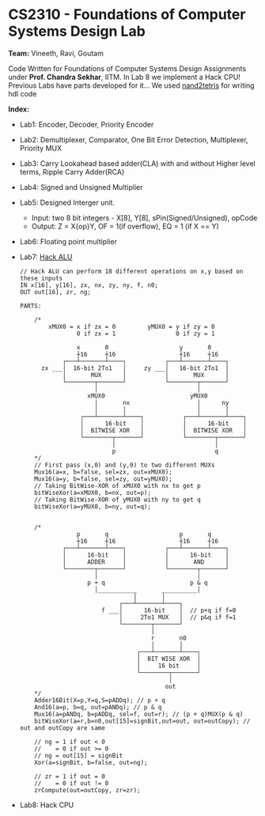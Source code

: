 # CS2310 - Foundations of Computer Systems Design Lab
**Team:** Vineeth, Ravi, Goutam

Code Written for Foundations of Computer Systems Design Assignments under **Prof. Chandra Sekhar**, IITM.
In Lab 8 we implement a Hack CPU! Previous Labs have parts developed for it...
We used [nand2tetris](https://www.nand2tetris.org/) for writing hdl code

**Index:**
* Lab1: Encoder, Decoder, Priority Encoder
* Lab2: Demultiplexer, Comparator, One Bit Error Detection, Multiplexer, Priority MUX
* Lab3: Carry Lookahead based adder(CLA) with and without Higher level terms, Ripple Carry Adder(RCA)
* Lab4: Signed and Unsigned Multiplier
* Lab5: Designed Interger unit.
    * Input: two 8 bit integers - X[8], Y[8], sPin(Signed/Unsigned), opCode
    * Output: Z = X{op}Y, OF = 1(if overflow), EQ = 1 (if X == Y)
* Lab6: Floating point multiplier
* Lab7: [Hack ALU](https://github.com/Vineeth-Kada/CS2310/blob/main/lab07/HackALU.hdl)

    ```
    // Hack ALU can perform 18 different operations on x,y based on these inputs
    IN x[16], y[16], zx, nx, zy, ny, f, n0;
    OUT out[16], zr, ng;

    PARTS:

        /*
            xMUX0 = x if zx = 0         yMUX0 = y if zy = 0
                    0 if zx = 1                 0 if zy = 1

                    x       0                    y       0      
                    ┼16     ┼16                  ┼16     ┼16
                ┌───┴───────┴────┐           ┌───┴───────┴────┐
          zx ___│  16-bit 2To1   │     zy ___│   16-bit 2To1  │
                │       MUX      │           │       MUX      │
                └────────┬───────┘           └────────┬───────┘
                         │                            │   
                       xMUX0                        yMUX0      
                         │       nx                   │      ny   
                         │       │                    │       │  
                     ┌───┴───────┴────┐           ┌───┴───────┴────┐
                     │      16-bit    │           │      16-bit    │
                     │  BITWISE XOR   │           │  BITWISE XOR   │
                     └────────┬───────┘           └────────┬───────┘
                              │                            │   
                              p                            q
        */
        // First pass (x,0) and (y,0) to two different MUXs
        Mux16(a=x, b=false, sel=zx, out=xMUX0);
        Mux16(a=y, b=false, sel=zy, out=yMUX0);
        // Taking BitWise-XOR of xMUX0 with nx to get p
        bitWiseXor(a=xMUX0, b=nx, out=p);
        // Taking BitWise-XOR of yMUX0 with ny to get q
        bitWiseXor(a=yMUX0, b=ny, out=q);


        /*
                    p       q                    p       q      
                    ┼16     ┼16                  ┼16     ┼16
                ┌───┴───────┴────┐           ┌───┴───────┴────┐
                │      16-bit    │           │      16-bit    │
                │      ADDER     │           │       AND      │
                └────────┬───────┘           └────────┬───────┘
                         │                            │   
                       p + q                        p & q
                         │___________       __________│   
                                    │       │         
                                ┌───┴───────┴────┐           
                           f ___│      16-bit    │  // p+q if f=0        
                                │     2To1 MUX   │  // p&q if f=1         
                                └────────┬───────┘           
                                         │                             
                                         r       n0
                                         │       │         
                                     ┌───┴───────┴────┐           
                                     │  BIT WISE XOR  │         
                                     │     16 bit     │         
                                     └────────┬───────┘           
                                              │                             
                                             out                            
        */
        Adder16Bit(X=p,Y=q,S=pADDq); // p + q
        And16(a=p, b=q, out=pANDq); // p & q
        Mux16(a=pANDq, b=pADDq, sel=f, out=r); // (p + q)MUX(p & q)
        bitWiseXor(a=r,b=n0,out[15]=signBit,out=out, out=outCopy); // out and outCopy are same

        // ng = 1 if out < 0
        //    = 0 if out >= 0
        // ng = out[15] = signBit
        Xor(a=signBit, b=false, out=ng);

        // zr = 1 if out = 0
        //    = 0 if out != 0
        zrCompute(out=outCopy, zr=zr);
    ```

        
        
* Lab8: Hack CPU
